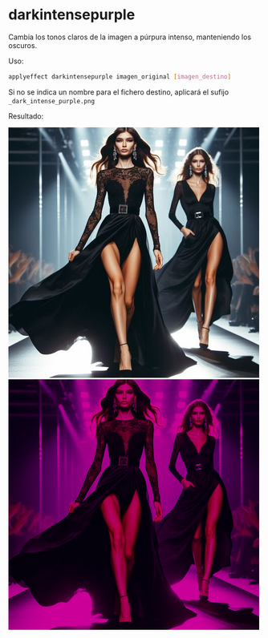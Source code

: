 # darkintensepurple

Cambia los tonos claros de la imagen a púrpura intenso, manteniendo los oscuros.

Uso:

``` sh
applyeffect darkintensepurple imagen_original [imagen_destino]
```

Si no se indica un nombre para el fichero destino, aplicará el sufijo `_dark_intense_purple.png`

Resultado:

![imagen original](../../images/image.jpg)
![darkintensepurple](../../images/image_dark_intense_purple.png)
